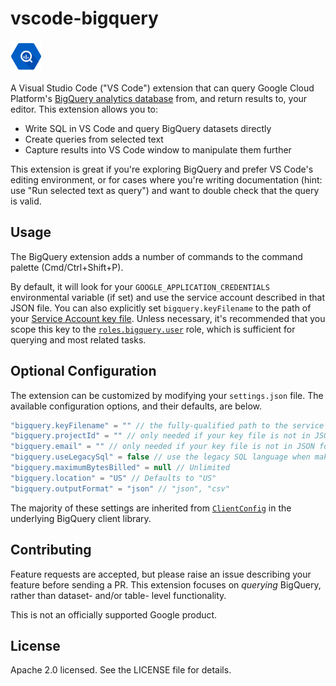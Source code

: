 # vscode-bigquery

![BigQuery icon](bigquery-icon.png)

A Visual Studio Code ("VS Code") extension that can query Google Cloud Platform's [BigQuery analytics database](https://cloud.google.com/bigquery/) from, and return results to, your editor. This extension allows you to:

- Write SQL in VS Code and query BigQuery datasets directly
- Create queries from selected text
- Capture results into VS Code window to manipulate them further

This extension is great if you're exploring BigQuery and prefer VS Code's editing environment, or for cases where you're writing documentation (hint: use "Run selected text as query") and want to double check that the query is valid.

## Usage

The BigQuery extension adds a number of commands to the command palette (Cmd/Ctrl+Shift+P).

By default, it will look for your `GOOGLE_APPLICATION_CREDENTIALS` environmental variable (if set) and use the service account described in that JSON file. You can also explicitly set `bigquery.keyFilename` to the path of your [Service Account key file](https://cloud.google.com/docs/authentication/getting-started). Unless necessary, it's recommended that you scope this key to the [`roles.bigquery.user`](https://cloud.google.com/bigquery/docs/access-control#permissions_and_roles) role, which is sufficient for querying and most related tasks.

## Optional Configuration

The extension can be customized by modifying your `settings.json` file. The available configuration options, and their defaults, are below.

```js
"bigquery.keyFilename" = "" // the fully-qualified path to the service account file you downloaded - e.g. '/home/you/mykeyfile-1313ef.json'
"bigquery.projectId" = "" // only needed if your key file is not in JSON format - e.g. 'funny-horse-1234'
"bigquery.email" = "" // only needed if your key file is not in JSON format - e.g. 'you@example.com'
"bigquery.useLegacySql" = false // use the legacy SQL language when making queries.
"bigquery.maximumBytesBilled" = null // Unlimited
"bigquery.location" = "US" // Defaults to "US"
"bigquery.outputFormat" = "json" // "json", "csv"
```

The majority of these settings are inherited from [`ClientConfig`](https://cloud.google.com/nodejs/docs/reference/bigquery/1.3.x/global#ClientConfig) in the underlying BigQuery client library.

## Contributing

Feature requests are accepted, but please raise an issue describing your feature before sending a PR. This extension focuses on _querying_ BigQuery, rather than dataset- and/or table- level functionality.

This is not an officially supported Google product.

## License

Apache 2.0 licensed. See the LICENSE file for details.
